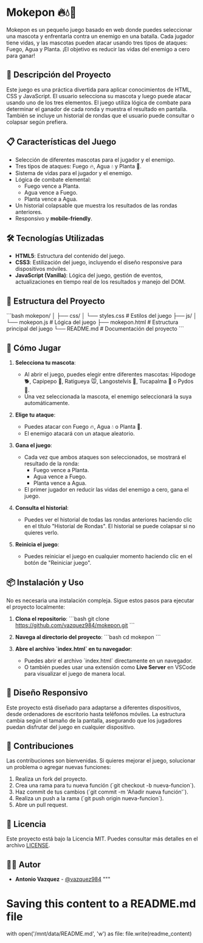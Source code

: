 # Mokepon 🔥💧🌱

Mokepon es un pequeño juego basado en web donde puedes seleccionar una mascota y enfrentarla contra un enemigo en una batalla. Cada jugador tiene vidas, y las mascotas pueden atacar usando tres tipos de ataques: Fuego, Agua y Planta. ¡El objetivo es reducir las vidas del enemigo a cero para ganar!

## 🚀 Descripción del Proyecto

Este juego es una práctica divertida para aplicar conocimientos de HTML, CSS y JavaScript. El usuario selecciona su mascota y luego puede atacar usando uno de los tres elementos. El juego utiliza lógica de combate para determinar el ganador de cada ronda y muestra el resultado en pantalla. También se incluye un historial de rondas que el usuario puede consultar o colapsar según prefiera.

## 📋 Características del Juego

- Selección de diferentes mascotas para el jugador y el enemigo.
- Tres tipos de ataques: Fuego 🔥, Agua 💧 y Planta 🌱.
- Sistema de vidas para el jugador y el enemigo.
- Lógica de combate elemental:
  - Fuego vence a Planta.
  - Agua vence a Fuego.
  - Planta vence a Agua.
- Un historial colapsable que muestra los resultados de las rondas anteriores.
- Responsivo y **mobile-friendly**.

## 🛠️ Tecnologías Utilizadas

- **HTML5**: Estructura del contenido del juego.
- **CSS3**: Estilización del juego, incluyendo el diseño responsive para dispositivos móviles.
- **JavaScript (Vanilla)**: Lógica del juego, gestión de eventos, actualizaciones en tiempo real de los resultados y manejo del DOM.

## 📂 Estructura del Proyecto

\`\`\`bash
mokepon/
│
├── css/
│   └── styles.css            # Estilos del juego
├── js/
│   └── mokepon.js            # Lógica del juego
├── mokepon.html                # Estructura principal del juego
└── README.md                 # Documentación del proyecto
\`\`\`

## 🚀 Cómo Jugar

1. **Selecciona tu mascota**:
   - Al abrir el juego, puedes elegir entre diferentes mascotas: Hipodoge 🐕, Capipepo 🐼, Ratigueya 🐭, Langostelvis 🦞, Tucapalma 🦜 o Pydos 🦎.
   - Una vez seleccionada la mascota, el enemigo seleccionará la suya automáticamente.
  
2. **Elige tu ataque**:
   - Puedes atacar con Fuego 🔥, Agua 💧 o Planta 🌱.
   - El enemigo atacará con un ataque aleatorio.

3. **Gana el juego**:
   - Cada vez que ambos ataques son seleccionados, se mostrará el resultado de la ronda:
     - Fuego vence a Planta.
     - Agua vence a Fuego.
     - Planta vence a Agua.
   - El primer jugador en reducir las vidas del enemigo a cero, gana el juego.

4. **Consulta el historial**:
   - Puedes ver el historial de todas las rondas anteriores haciendo clic en el título "Historial de Rondas". El historial se puede colapsar si no quieres verlo.

5. **Reinicia el juego**:
   - Puedes reiniciar el juego en cualquier momento haciendo clic en el botón de "Reiniciar juego".

## 📦 Instalación y Uso

No es necesaria una instalación compleja. Sigue estos pasos para ejecutar el proyecto localmente:

1. **Clona el repositorio**:
   \`\`\`bash
   git clone https://github.com/vazquez984/mokepon.git
   \`\`\`
   
2. **Navega al directorio del proyecto**:
   \`\`\`bash
   cd mokepon
   \`\`\`

3. **Abre el archivo \`index.html\` en tu navegador**:
   - Puedes abrir el archivo \`index.html\` directamente en un navegador.
   - O también puedes usar una extensión como **Live Server** en VSCode para visualizar el juego de manera local.

## 📱 Diseño Responsivo

Este proyecto está diseñado para adaptarse a diferentes dispositivos, desde ordenadores de escritorio hasta teléfonos móviles. La estructura cambia según el tamaño de la pantalla, asegurando que los jugadores puedan disfrutar del juego en cualquier dispositivo.

## 🤝 Contribuciones

Las contribuciones son bienvenidas. Si quieres mejorar el juego, solucionar un problema o agregar nuevas funciones:

1. Realiza un fork del proyecto.
2. Crea una rama para tu nueva función (\`git checkout -b nueva-funcion\`).
3. Haz commit de tus cambios (\`git commit -m 'Añadir nueva función'\`).
4. Realiza un push a la rama (\`git push origin nueva-funcion\`).
5. Abre un pull request.

## 📝 Licencia

Este proyecto está bajo la Licencia MIT. Puedes consultar más detalles en el archivo [LICENSE](LICENSE).

## 👨‍💻 Autor

- **Antonio Vazquez** - [@vazquez984](https://github.com/vazquez984)
"""

# Saving this content to a README.md file
with open('/mnt/data/README.md', 'w') as file:
    file.write(readme_content)

